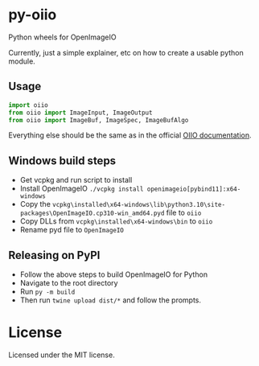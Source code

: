 # py-oiio
Python wheels for OpenImageIO

Currently, just a simple explainer, etc on how to create a usable python module.


## Usage

```python
import oiio
from oiio import ImageInput, ImageOutput
from oiio import ImageBuf, ImageSpec, ImageBufAlgo
```

Everything else should be the same as in the official [OIIO documentation](https://openimageio.readthedocs.io/en/latest/index.html).


## Windows build steps

- Get vcpkg and run script to install 
- Install OpenImageIO ``./vcpkg install openimageio[pybind11]:x64-windows``
- Copy the ``vcpkg\installed\x64-windows\lib\python3.10\site-packages\OpenImageIO.cp310-win_amd64.pyd`` file to ``oiio``
- Copy DLLs from ``vcpkg\installed\x64-windows\bin`` to ``oiio``
- Rename pyd file to ``OpenImageIO``


## Releasing on PyPI

- Follow the above steps to build OpenImageIO for Python
- Navigate to the root directory
- Run ``py -m build``
- Then run ``twine upload dist/*`` and follow the prompts.


# License

Licensed under the MIT license.
